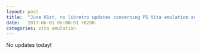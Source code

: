 ```yaml
---
layout: post
title:  "June 01st, no libretro updates concerning PS Vita emulation and emulators"
date:   2017-06-01 06:00:01 +0200
categories: vita emulation
---
```


No updates today!

